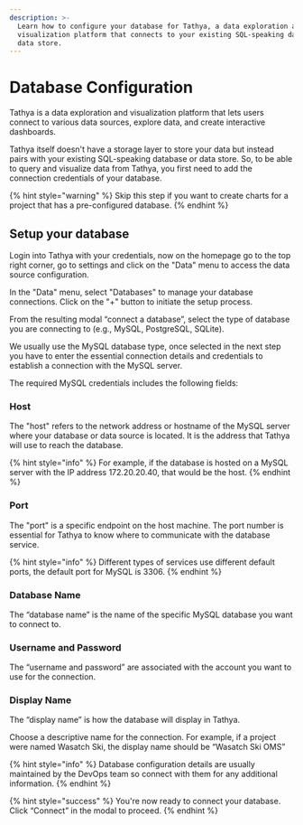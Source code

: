 ```yaml
---
description: >-
  Learn how to configure your database for Tathya, a data exploration and
  visualization platform that connects to your existing SQL-speaking database or
  data store.
---
```


# Database Configuration

Tathya is a data exploration and visualization platform that lets users connect to various data sources, explore data, and create interactive dashboards.

Tathya itself doesn't have a storage layer to store your data but instead pairs with your existing SQL-speaking database or data store. So, to be able to query and visualize data from Tathya, you first need to add the connection credentials of your database.

{% hint style="warning" %}
Skip this step if you want to create charts for a project that has a pre-configured database.
{% endhint %}

## Setup your database

Login into Tathya with your credentials, now on the homepage go to the top right corner, go to settings and click on the "Data" menu to access the data source configuration.

In the "Data" menu, select "Databases" to manage your database connections. Click on the "+" button to initiate the setup process.

From the resulting modal “connect a database”, select the type of database you are connecting to (e.g., MySQL, PostgreSQL, SQLite).

We usually use the MySQL database type, once selected in the next step you have to enter the essential connection details and credentials to establish a connection with the MySQL server.

The required MySQL credentials includes the following fields:

### Host

The "host" refers to the network address or hostname of the MySQL server where your database or data source is located. It is the address that Tathya will use to reach the database.

{% hint style="info" %}
For example, if the database is hosted on a MySQL server with the IP address 172.20.20.40, that would be the host.
{% endhint %}

### Port

The "port" is a specific endpoint on the host machine. The port number is essential for Tathya to know where to communicate with the database service.

{% hint style="info" %}
Different types of services use different default ports, the default port for MySQL is 3306.
{% endhint %}

### Database Name

The “database name” is the name of the specific MySQL database you want to connect to.

### Username and Password

The “username and password” are associated with the account you want to use for the connection.

### Display Name

The “display name” is how the database will display in Tathya.

Choose a descriptive name for the connection. For example, if a project were named Wasatch Ski, the display name should be “Wasatch Ski OMS”

{% hint style="info" %}
Database configuration details are usually maintained by the DevOps team so connect with them for any additional information.
{% endhint %}

{% hint style="success" %}
You're now ready to connect your database. Click “Connect” in the modal to proceed.
{% endhint %}
